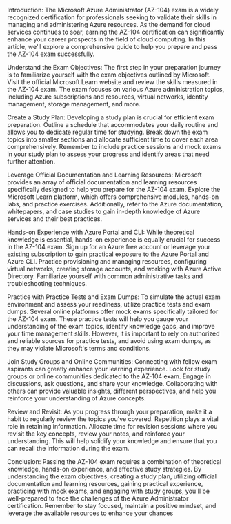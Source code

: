 
Introduction:
The Microsoft Azure Administrator (AZ-104) exam is a widely recognized certification for professionals seeking to validate their skills in managing and administering Azure resources. As the demand for cloud services continues to soar, earning the AZ-104 certification can significantly enhance your career prospects in the field of cloud computing. In this article, we'll explore a comprehensive guide to help you prepare and pass the AZ-104 exam successfully.

Understand the Exam Objectives:
The first step in your preparation journey is to familiarize yourself with the exam objectives outlined by Microsoft. Visit the official Microsoft Learn website and review the skills measured in the AZ-104 exam. The exam focuses on various Azure administration topics, including Azure subscriptions and resources, virtual networks, identity management, storage management, and more.

Create a Study Plan:
Developing a study plan is crucial for efficient exam preparation. Outline a schedule that accommodates your daily routine and allows you to dedicate regular time for studying. Break down the exam topics into smaller sections and allocate sufficient time to cover each area comprehensively. Remember to include practice sessions and mock exams in your study plan to assess your progress and identify areas that need further attention.

Leverage Official Documentation and Learning Resources:
Microsoft provides an array of official documentation and learning resources specifically designed to help you prepare for the AZ-104 exam. Explore the Microsoft Learn platform, which offers comprehensive modules, hands-on labs, and practice exercises. Additionally, refer to the Azure documentation, whitepapers, and case studies to gain in-depth knowledge of Azure services and their best practices.

Hands-on Experience with Azure Portal and CLI:
While theoretical knowledge is essential, hands-on experience is equally crucial for success in the AZ-104 exam. Sign up for an Azure free account or leverage your existing subscription to gain practical exposure to the Azure Portal and Azure CLI. Practice provisioning and managing resources, configuring virtual networks, creating storage accounts, and working with Azure Active Directory. Familiarize yourself with common administrative tasks and troubleshooting techniques.

Practice with Practice Tests and Exam Dumps:
To simulate the actual exam environment and assess your readiness, utilize practice tests and exam dumps. Several online platforms offer mock exams specifically tailored for the AZ-104 exam. These practice tests will help you gauge your understanding of the exam topics, identify knowledge gaps, and improve your time management skills. However, it is important to rely on authorized and reliable sources for practice tests, and avoid using exam dumps, as they may violate Microsoft's terms and conditions.

Join Study Groups and Online Communities:
Connecting with fellow exam aspirants can greatly enhance your learning experience. Look for study groups or online communities dedicated to the AZ-104 exam. Engage in discussions, ask questions, and share your knowledge. Collaborating with others can provide valuable insights, different perspectives, and help you reinforce your understanding of Azure concepts.

Review and Revisit:
As you progress through your preparation, make it a habit to regularly review the topics you've covered. Repetition plays a vital role in retaining information. Allocate time for revision sessions where you revisit the key concepts, review your notes, and reinforce your understanding. This will help solidify your knowledge and ensure that you can recall the information during the exam.

Conclusion:
Passing the AZ-104 exam requires a combination of theoretical knowledge, hands-on experience, and effective study strategies. By understanding the exam objectives, creating a study plan, utilizing official documentation and learning resources, gaining practical experience, practicing with mock exams, and engaging with study groups, you'll be well-prepared to face the challenges of the Azure Administrator certification. Remember to stay focused, maintain a positive mindset, and leverage the available resources to enhance your chances
